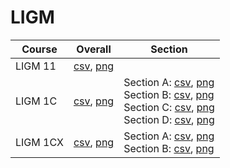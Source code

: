 # LIGM

| Course | Overall | Section |
| ------ | ------- | ------- |
| LIGM 11 | [csv](https://github.com/UCSD-Historical-Enrollment-Data/2024Spring/blob/main/overall/LIGM%2011.csv), [png](https://raw.githubusercontent.com/UCSD-Historical-Enrollment-Data/2024Spring/main/plot_overall/LIGM%2011.png) |  |
| LIGM 1C | [csv](https://github.com/UCSD-Historical-Enrollment-Data/2024Spring/blob/main/overall/LIGM%201C.csv), [png](https://raw.githubusercontent.com/UCSD-Historical-Enrollment-Data/2024Spring/main/plot_overall/LIGM%201C.png) | Section A: [csv](https://github.com/UCSD-Historical-Enrollment-Data/2024Spring/blob/main/section/LIGM%201C_A.csv), [png](https://raw.githubusercontent.com/UCSD-Historical-Enrollment-Data/2024Spring/main/plot_section/LIGM%201C_A.png)<br>Section B: [csv](https://github.com/UCSD-Historical-Enrollment-Data/2024Spring/blob/main/section/LIGM%201C_B.csv), [png](https://raw.githubusercontent.com/UCSD-Historical-Enrollment-Data/2024Spring/main/plot_section/LIGM%201C_B.png)<br>Section C: [csv](https://github.com/UCSD-Historical-Enrollment-Data/2024Spring/blob/main/section/LIGM%201C_C.csv), [png](https://raw.githubusercontent.com/UCSD-Historical-Enrollment-Data/2024Spring/main/plot_section/LIGM%201C_C.png)<br>Section D: [csv](https://github.com/UCSD-Historical-Enrollment-Data/2024Spring/blob/main/section/LIGM%201C_D.csv), [png](https://raw.githubusercontent.com/UCSD-Historical-Enrollment-Data/2024Spring/main/plot_section/LIGM%201C_D.png) |
| LIGM 1CX | [csv](https://github.com/UCSD-Historical-Enrollment-Data/2024Spring/blob/main/overall/LIGM%201CX.csv), [png](https://raw.githubusercontent.com/UCSD-Historical-Enrollment-Data/2024Spring/main/plot_overall/LIGM%201CX.png) | Section A: [csv](https://github.com/UCSD-Historical-Enrollment-Data/2024Spring/blob/main/section/LIGM%201CX_A.csv), [png](https://raw.githubusercontent.com/UCSD-Historical-Enrollment-Data/2024Spring/main/plot_section/LIGM%201CX_A.png)<br>Section B: [csv](https://github.com/UCSD-Historical-Enrollment-Data/2024Spring/blob/main/section/LIGM%201CX_B.csv), [png](https://raw.githubusercontent.com/UCSD-Historical-Enrollment-Data/2024Spring/main/plot_section/LIGM%201CX_B.png) |
